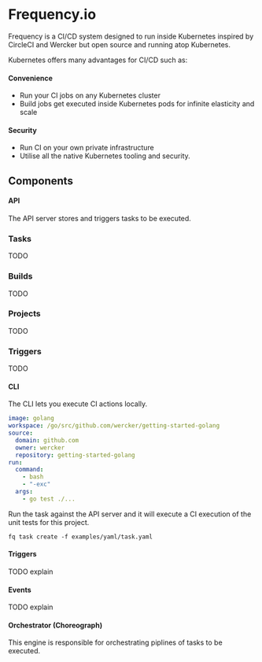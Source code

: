 # Frequency.io

Frequency is a CI/CD system designed to run inside Kubernetes inspired by
CircleCI and Wercker but open source and running atop Kubernetes.

Kubernetes offers many advantages for CI/CD such as:

#### Convenience

* Run your CI jobs on any Kubernetes cluster
* Build jobs get executed inside Kubernetes pods for infinite elasticity and scale

#### Security

* Run CI on your own private infrastructure
* Utilise all the native Kubernetes tooling and security.

## Components

#### API

The API server stores and triggers tasks to be executed.

### Tasks
TODO

### Builds
TODO

### Projects
TODO

### Triggers
TODO

#### CLI

The CLI lets you execute CI actions locally.

```yaml
image: golang
workspace: /go/src/github.com/wercker/getting-started-golang
source:
  domain: github.com
  owner: wercker
  repository: getting-started-golang
run:
  command:
    - bash
    - "-exc"
  args:
    - go test ./...
```

Run the task against the API server and it will execute a CI execution of the unit tests for this project.

```
fq task create -f examples/yaml/task.yaml
```

#### Triggers

TODO explain

#### Events

TODO explain

#### Orchestrator (Choreograph)

This engine is responsible for orchestrating piplines of tasks to be executed.

